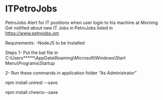 # ITPetroJobs
PetroJobs Alert for IT positions when user login to his machine at Morning 
Get notified about new IT Jobs in PetroJobs listed in https://www.petrojobs.om

Requirements:
-NodeJS to be Installed 

Steps 
1- Put the bat file in 
C:\Users\*****\AppData\Roaming\Microsoft\Windows\Start Menu\Programs\Startup

2-
Run these commands in application folder "As Administrator"


npm install unirest --save 

npm install cheerio--save
